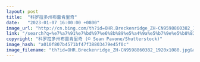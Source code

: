 ```yaml
---
layout: post
title:  "科罗拉多州布雷肯里奇"
date:   "2023-01-07 16:00:00 +0800"
image_url: "http://cn.bing.com/th?id=OHR.Breckenridge_ZH-CN9598860382_1920x1080.jpg&rf=LaDigue_1920x1080.jpg&pid=hp"
link: "/search?q=%e7%a7%91%e7%bd%97%e6%8b%89%e5%a4%9a%e5%b7%9e%e5%b8%83%e9%9b%b7%e8%82%af%e9%87%8c%e5%a5%87&form=hpcapt&mkt=zh-cn"
copyright: "科罗拉多州布雷肯里奇 (© Sean Pavone/Shutterstock)"
image_hash: "a010f807b4571bf47f38803479e45f0c"
image_filename: "th?id=OHR.Breckenridge_ZH-CN9598860382_1920x1080.jpg&rf=LaDigue_1920x1080.jpg&pid=hp"
---
```

